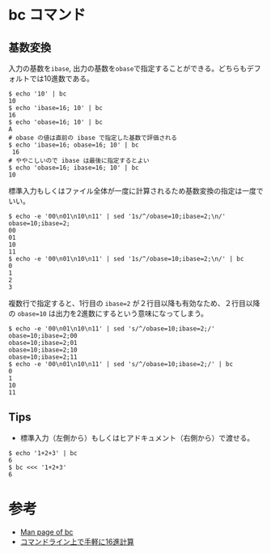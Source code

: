 # bc コマンド

## 基数変換

入力の基数を`ibase`, 出力の基数を`obase`で指定することができる。どちらもデフォルトでは10進数である。

```console
$ echo '10' | bc
10
$ echo 'ibase=16; 10' | bc
16
$ echo 'obase=16; 10' | bc
A
# obase の値は直前の ibase で指定した基数で評価される
$ echo 'ibase=16; obase=16; 10' | bc
 16
# ややこしいので ibase は最後に指定するとよい
$ echo 'obase=16; ibase=16; 10' | bc
10
```

標準入力もしくはファイル全体が一度に計算されるため基数変換の指定は一度でいい。

```console
$ echo -e '00\n01\n10\n11' | sed '1s/^/obase=10;ibase=2;\n/'
obase=10;ibase=2;
00
01
10
11
$ echo -e '00\n01\n10\n11' | sed '1s/^/obase=10;ibase=2;\n/' | bc
0
1
2
3
```

複数行で指定すると、1行目の `ibase=2` が２行目以降も有効なため、２行目以降の `obase=10` は出力を2進数にするという意味になってしまう。

```console
$ echo -e '00\n01\n10\n11' | sed 's/^/obase=10;ibase=2;/'
obase=10;ibase=2;00
obase=10;ibase=2;01
obase=10;ibase=2;10
obase=10;ibase=2;11
$ echo -e '00\n01\n10\n11' | sed 's/^/obase=10;ibase=2;/' | bc
0
1
10
11
```

## Tips

- 標準入力（左側から）もしくはヒアドキュメント（右側から）で渡せる。

```console
$ echo '1+2+3' | bc
6
$ bc <<< '1+2+3'
6
```


# 参考

- [Man page of bc](https://linuxjm.osdn.jp/html/GNU_bc/man1/bc.1.html)
- [コマンドライン上で手軽に16進計算](https://qiita.com/tachesimazzoca/items/9c52aad0ff4d28b40324)
